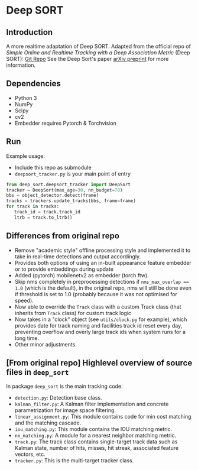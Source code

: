 # Deep SORT

## Introduction

A more realtime adaptation of Deep SORT.
Adapted from the official repo of *Simple Online and Realtime Tracking with a Deep Association Metric* (Deep SORT): [Git Repo](https://github.com/nwojke/deep_sort)
See the Deep Sort's paper [arXiv preprint](https://arxiv.org/abs/1703.07402) for more information.

## Dependencies

- Python 3
- NumPy
- Scipy
- cv2
- Embedder requires Pytorch & Torchvision

## Run

Example usage:
- Include this repo as submodule
- `deepsort_tracker.py` is your main point of entry

```python
from deep_sort.deepsort_tracker import DeepSort
tracker = DeepSort(max_age=30, nn_budget=70)
bbs = object_detector.detect(frame)
tracks = trackers.update_tracks(bbs, frame=frame)
for track in tracks:
   track_id = track.track_id
   ltrb = track.to_ltrb()
```

## Differences from original repo

- Remove "academic style" offline processing style and implemented it to take in real-time detections and output accordingly.
- Provides both options of using an in-built appearance feature embedder or to provide embeddings during update
- Added (pytorch) mobilenetv2 as embedder (torch ftw).
- Skip nms completely in preprocessing detections if `nms_max_overlap == 1.0` (which is the default), in the original repo, nms will still be done even if threshold is set to 1.0 (probably because it was not optimised for speed).
- Now able to override the `Track` class with a custom Track class (that inherits from `Track` class) for custom track logic 
- Now takes in a "clock" object (see `utils/clock.py` for example), which provides date for track naming and facilities track id reset every day, preventing overflow and overly large track ids when system runs for a long time.
- Other minor adjustments.

## [From original repo] Highlevel overview of source files in `deep_sort`

In package `deep_sort` is the main tracking code:

* `detection.py`: Detection base class.
* `kalman_filter.py`: A Kalman filter implementation and concrete
   parametrization for image space filtering.
* `linear_assignment.py`: This module contains code for min cost matching and
   the matching cascade.
* `iou_matching.py`: This module contains the IOU matching metric.
* `nn_matching.py`: A module for a nearest neighbor matching metric.
* `track.py`: The track class contains single-target track data such as Kalman
  state, number of hits, misses, hit streak, associated feature vectors, etc.
* `tracker.py`: This is the multi-target tracker class.
